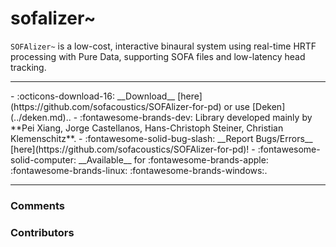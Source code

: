 # sofalizer~

`SOFAlizer~` is a low-cost, interactive binaural system using real-time HRTF processing with Pure Data, supporting SOFA files and low-latency head tracking.

---
<div class="grid cards" markdown>
- :octicons-download-16: __Download__ [here](https://github.com/sofacoustics/SOFAlizer-for-pd) or use [Deken](../deken.md)..
- :fontawesome-brands-dev: Library developed mainly by **Pei Xiang, Jorge Castellanos, Hans-Christoph Steiner, Christian Klemenschitz**.
- :fontawesome-solid-bug-slash: __Report Bugs/Errors__ [here](https://github.com/sofacoustics/SOFAlizer-for-pd)!
- :fontawesome-solid-computer: __Available__ for :fontawesome-brands-apple: :fontawesome-brands-linux: :fontawesome-brands-windows:.
</div>

---

<h3>Comments</h3>

<script src="https://giscus.app/client.js"
    data-repo="charlesneimog/Awesome-PD"
    data-repo-id="R_kgDOLaunFg"
    data-category="Comments"
    data-category-id="DIC_kwDOLaunFs4CnXHy"
    data-mapping="title"
    data-strict="0"
    data-reactions-enabled="1"
    data-emit-metadata="0"
    data-input-position="bottom"
    data-theme="preferred_color_scheme"
    data-lang="en"
    data-loading="lazy"
    crossorigin="anonymous"
    async>
</script>
    
<h3>Contributors</h3>

<div id="avatars"></div>

<script>
const nicknames = ["charlesneimog"];
const container = document.getElementById('avatars');
nicknames.forEach(nick => {
  const link = document.createElement('a');
  link.href = `https://github.com/${nick}`;
  link.target = '_blank'; // opens in new tab
  const img = document.createElement('img');
  img.src = `https://github.com/${nick}.png`;
  img.alt = nick;
  img.className = 'avatar';
  link.appendChild(img);
  container.appendChild(link);
});
</script>
    